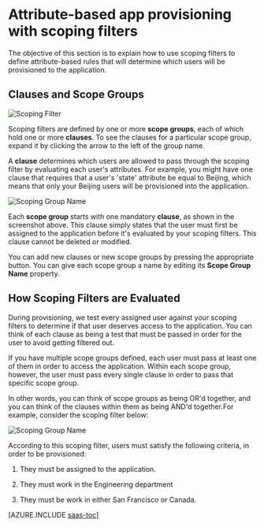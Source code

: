 <properties
	pageTitle="Attribute-based app provisioning with scoping filters | Windows Azure"
	description="Learn how to use scoping filters to prevent objects in apps that support automated user provisioning from actually being provisioned if an object doesn't satisfy your business requirements."
	services="active-directory"
	documentationCenter=""
	authors="markusvi"
	manager="stevenpo"
	editor=""/>

<tags
	ms.service="active-directory"
	ms.date="01/04/2016"
	wacn.date=""/>


# Attribute-based app provisioning with scoping filters

The objective of this section is to explain how to use scoping filters to define attribute-based rules that will determine which users will be provisioned to the application.





## Clauses and Scope Groups


![Scoping Filter][1] 




Scoping filters are defined by one or more **scope groups**, each of which hold one or more **clauses**. To see the clauses for a particular scope group, expand it by clicking the arrow to the left of the group name.

A **clause** determines which users are allowed to pass through the scoping filter by evaluating each user's attributes. For example, you might have one clause that requires that a user's 'state' attribute be equal to Beijing, which means that only your Beijing users will be provisioned into the application.

![Scoping Group Name][2] 



Each **scope group** starts with one mandatory **clause**, as shown in the screenshot above. This clause simply states that the user must first be assigned to the application before it's evaluated by your scoping filters. This clause cannot be deleted or modified.

You can add new clauses or new scope groups by pressing the appropriate button. You can give each scope group a name by editing its **Scope Group Name** property.





## How Scoping Filters are Evaluated

During provisioning, we test every assigned user against your scoping filters to determine if that user deserves access to the application. You can think of each clause as being a test that must be passed in order for the user to avoid getting filtered out. 

If you have multiple scope groups defined, each user must pass at least one of them in order to access the application. Within each scope group, however, the user must pass every single clause in order to pass that specific scope group. 

In other words, you can think of scope groups as being OR'd together, and you can think of the clauses within them as being AND'd together.For example, consider the scoping filter below:


![Scoping Group Name][2]  


According to this scoping filter, users must satisfy the following criteria, in order to be provisioned:

1. They must be assigned to the application.

2. They must work in the Engineering department

3. They must be work in either San Francisco or Canada.


[AZURE.INCLUDE [saas-toc](../includes/active-directory-saas-toc.md)]

<!--Image references-->
[1]: ./media/active-directory-saas-scoping-filters/ic782811.png
[2]: ./media/active-directory-saas-scoping-filters/ic782812.png
[3]: ./active-directory-saas-scoping-filters/ic782813.png
